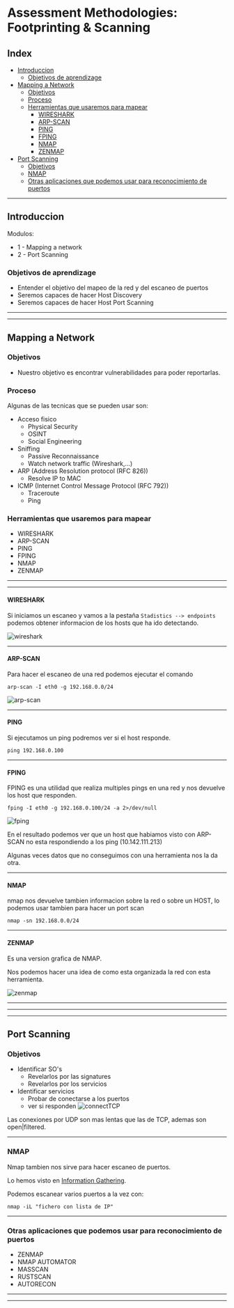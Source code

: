 # Assessment Methodologies: Footprinting & Scanning 
## Index
- [Introduccion](#introduccion)
  - [Objetivos de aprendizage](#objetivos-de-aprendizage)
- [Mapping a Network](#mapping-a-network)
  - [Objetivos](#objetivos)
  - [Proceso](#proceso)
  - [Herramientas que usaremos para mapear](#herramientas-que-usaremos-para-mapear)
    - [WIRESHARK](#wireshark)
    - [ARP-SCAN](#arp-scan)
    - [PING](#ping)
    - [FPING](#fping)
    - [NMAP](#nmap)
    - [ZENMAP](#zenmap)
- [Port Scanning](#port-scanning)
  - [Objetivos](#objetivos)
  - [NMAP](#nmap)
  - [Otras aplicaciones que podemos usar para reconocimiento de puertos](#otras-aplicaciones-que-podemos-usar-para-reconocimiento-de-puertos)

---

## Introduccion

Modulos:
- 1 - Mapping a network
- 2 - Port Scanning

### Objetivos de aprendizage
- Entender el objetivo del mapeo de la red y del escaneo de puertos
- Seremos capaces de hacer Host Discovery
- Seremos capaces de hacer Host Port Scanning

---
---

## Mapping a Network
### Objetivos
- Nuestro objetivo es encontrar vulnerabilidades para poder reportarlas.
### Proceso
Algunas de las tecnicas que se pueden usar son:
- Acceso fisico
    - Physical Security
    - OSINT
    - Social Engineering
- Sniffing
    - Passive Reconnaissance
    - Watch network traffic (Wireshark,...)
- ARP (Address Resolution protocol (RFC 826))
    - Resolve IP to MAC
- ICMP (Internet Control Message Protocol (RFC 792))
    - Traceroute
    - Ping

### Herramientas que usaremos para mapear
- WIRESHARK
- ARP-SCAN
- PING
- FPING
- NMAP
- ZENMAP

---
---
#### WIRESHARK

Si iniciamos un escaneo y vamos a la pestaña ``Stadistics --> endpoints`` podemos obtener informacion de los hosts que ha ido detectando.

![wireshark](img/wireshark-1.png)

---
#### ARP-SCAN

Para hacer el escaneo de una red podemos ejecutar el comando  

``arp-scan -I eth0 -g 192.168.0.0/24``

![arp-scan](img/arp-scan-1.png)

---
#### PING
Si ejecutamos un ping podremos ver si el host responde.

`ping 192.168.0.100`

---
#### FPING
FPING es una utilidad que realiza multiples pings en una red y nos devuelve los host que responden.

`fping -I eth0 -g 192.168.0.100/24 -a 2>/dev/null`

![fping](img/fping-1.png)

En el resultado podemos ver que un host que habiamos visto con ARP-SCAN no esta respondiendo a los ping (10.142.111.213)

Algunas veces datos que no conseguimos con una herramienta nos la da otra.

---
#### NMAP

nmap nos devuelve tambien informacion sobre la red o sobre un HOST, lo podemos usar tambien para hacer un port scan

``nmap -sn 192.168.0.0/24``

---
#### ZENMAP

Es una version grafica de NMAP.

Nos podemos hacer una idea de como esta organizada la red con esta herramienta.

![zenmap](img/zenmap-1.png)

---
---
---

## Port Scanning
### Objetivos
- Identificar SO's
    - Revelarlos por las signatures
    - Revelarlos por los servicios
- Identificar servicios
    - Probar de conectarse a los puertos
    - ver si responden
        ![connectTCP](img/connectTCP-1.png)

Las conexiones por UDP son mas lentas que las de TCP, ademas son open|filtered.

---
### NMAP

Nmap tambien nos sirve para hacer escaneo de puertos.

Lo hemos visto en [Information Gathering](01%20-%20Information%20Gathering.md#Port-Scanning-With-Nmap).

Podemos escanear varios puertos a la vez con:

`nmap -iL "fichero con lista de IP"`

---
### Otras aplicaciones que podemos usar para reconocimiento de puertos
- ZENMAP
- NMAP AUTOMATOR
- MASSCAN
- RUSTSCAN
- AUTORECON

---
---



